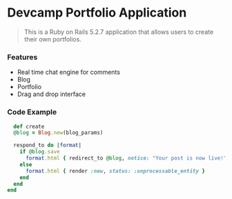 # Devcamp Portfolio Application

> This is a Ruby on Rails 5.2.7 application that allows users to create their own portfolios.

### Features

- Real time chat engine for comments
- Blog
- Portfolio
- Drag and drop interface

### Code Example
```ruby
  def create
  @blog = Blog.new(blog_params)

  respond_to do |format|
    if @blog.save
      format.html { redirect_to @blog, notice: "Your post is now live!" }
    else
      format.html { render :new, status: :unprocessable_entity }
    end
  end
end
```